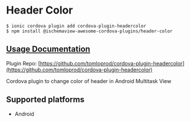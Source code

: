 # Header Color

```text
$ ionic cordova plugin add cordova-plugin-headercolor
$ npm install @ischemaview-awesome-cordova-plugins/header-color
```

## [Usage Documentation](https://danielsogl.gitbook.io/awesome-cordova-plugins/plugins/header-color/)

Plugin Repo: [https://github.com/tomloprod/cordova-plugin-headercolor](https://github.com/tomloprod/cordova-plugin-headercolor)

Cordova plugin to change color of header in Android Multitask View

## Supported platforms

* Android

